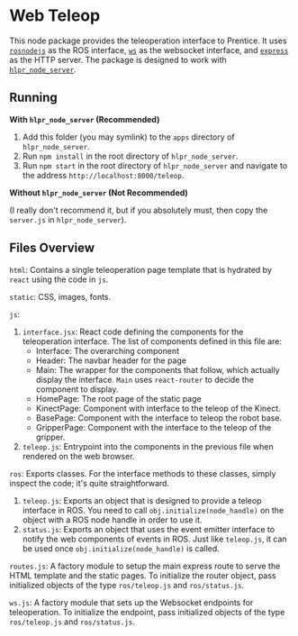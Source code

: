 # Web Teleop

This node package provides the teleoperation interface to Prentice. It uses [`rosnodejs`](https://github.com/RethinkRobotics-opensource/rosnodejs) as the ROS interface, [`ws`](https://github.com/websockets/ws) as the websocket interface, and [`express`](https://expressjs.com/) as the HTTP server. The package is designed to work with [`hlpr_node_server`](https://github.com/HLP-R/hlpr_node_server).

## Running

**With `hlpr_node_server` (Recommended)**

1. Add this folder (you may symlink) to the `apps` directory of `hlpr_node_server`.
1. Run `npm install` in the root directory of `hlpr_node_server`.
1. Run `npm start` in the root directory of `hlpr_node_server` and navigate to the address `http://localhost:8000/teleop`.

**Without `hlpr_node_server` (Not Recommended)**

(I really don't recommend it, but if you absolutely must, then copy the `server.js` in `hlpr_node_server`).

## Files Overview

`html`: Contains a single teleoperation page template that is hydrated by `react` using the code in `js`.

`static`: CSS, images, fonts.

`js`:

1. `interface.jsx`: React code defining the components for the teleoperation interface. The list of components defined in this file are:
	- Interface: The overarching component
	- Header: The navbar header for the page
	- Main: The wrapper for the components that follow, which actually display the interface. `Main` uses `react-router` to decide the component to display.
	- HomePage: The root page of the static page
	- KinectPage: Component with interface to the teleop of the Kinect.
	- BasePage: Component with the interface to teleop the robot base.
	- GripperPage: Component with the interface to the teleop of the gripper.
1. `teleop.js`: Entrypoint into the components in the previous file when rendered on the web browser.

`ros`: Exports classes. For the interface methods to these classes, simply inspect the code; it's quite straightforward.

1. `teleop.js`: Exports an object that is designed to provide a teleop interface in ROS. You need to call `obj.initialize(node_handle)` on the object with a ROS node handle in order to use it.
1. `status.js`: Exports an object that uses the event emitter interface to notify the web components of events in ROS. Just like `teleop.js`, it can be used once `obj.initialize(node_handle)` is called.

`routes.js`: A factory module to setup the main express route to serve the HTML template and the static pages. To initialize the router object, pass initialized objects of the type `ros/teleop.js` and `ros/status.js`.

`ws.js`: A factory module that sets up the Websocket endpoints for teleoperation. To initialize the endpoint, pass initialized objects of the type `ros/teleop.js` and `ros/status.js`.
